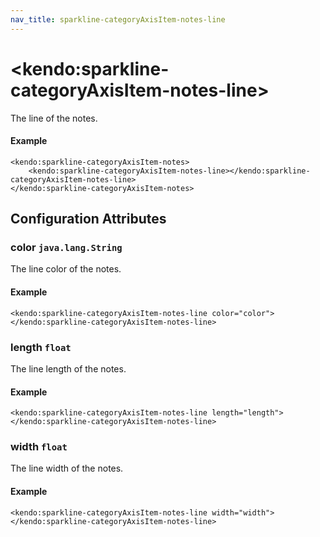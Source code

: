 ```yaml
---
nav_title: sparkline-categoryAxisItem-notes-line
---
```


# \<kendo:sparkline-categoryAxisItem-notes-line\>

The line of the notes.

#### Example
    <kendo:sparkline-categoryAxisItem-notes>
        <kendo:sparkline-categoryAxisItem-notes-line></kendo:sparkline-categoryAxisItem-notes-line>
    </kendo:sparkline-categoryAxisItem-notes>

## Configuration Attributes

### color `java.lang.String`

The line color of the notes.

#### Example
    <kendo:sparkline-categoryAxisItem-notes-line color="color">
    </kendo:sparkline-categoryAxisItem-notes-line>

### length `float`

The line length of the notes.

#### Example
    <kendo:sparkline-categoryAxisItem-notes-line length="length">
    </kendo:sparkline-categoryAxisItem-notes-line>

### width `float`

The line width of the notes.

#### Example
    <kendo:sparkline-categoryAxisItem-notes-line width="width">
    </kendo:sparkline-categoryAxisItem-notes-line>

